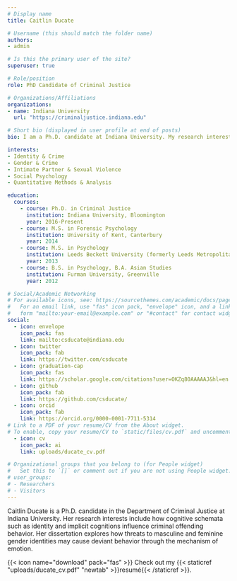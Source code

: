 ```yaml
---
# Display name
title: Caitlin Ducate

# Username (this should match the folder name)
authors:
- admin

# Is this the primary user of the site?
superuser: true

# Role/position
role: PhD Candidate of Criminal Justice

# Organizations/Affiliations
organizations:
- name: Indiana University
  url: "https://criminaljustice.indiana.edu"

# Short bio (displayed in user profile at end of posts)
bio: I am a Ph.D. candidate at Indiana University. My research interests include how cognitive schemata such as identity influence criminal offending behavior.

interests:
- Identity & Crime
- Gender & Crime
- Intimate Partner & Sexual Violence
- Social Psychology
- Quantitative Methods & Analysis

education:
  courses:
    - course: Ph.D. in Criminal Justice
      institution: Indiana University, Bloomington
      year: 2016-Present
    - course: M.S. in Forensic Psychology
      institution: University of Kent, Canterbury
      year: 2014
    - course: M.S. in Psychology
      institution: Leeds Beckett University (formerly Leeds Metropolitan University), Leeds
      year: 2013
    - course: B.S. in Psychology, B.A. Asian Studies
      institution: Furman University, Greenville
      year: 2012

# Social/Academic Networking
# For available icons, see: https://sourcethemes.com/academic/docs/page-builder/#icons
#   For an email link, use "fas" icon pack, "envelope" icon, and a link in the
#   form "mailto:your-email@example.com" or "#contact" for contact widget.
social:
  - icon: envelope
    icon_pack: fas
    link: mailto:csducate@indiana.edu
  - icon: twitter
    icon_pack: fab
    link: https://twitter.com/csducate
  - icon: graduation-cap
    icon_pack: fas
    link: https://scholar.google.com/citations?user=OKZq80AAAAAJ&hl=en
  - icon: github
    icon_pack: fab
    link: https://github.com/csducate/
  - icon: orcid
    icon_pack: fab
    link: https://orcid.org/0000-0001-7711-5314
# Link to a PDF of your resume/CV from the About widget.
# To enable, copy your resume/CV to `static/files/cv.pdf` and uncomment the lines below.
  - icon: cv
    icon_pack: ai
    link: uploads/ducate_cv.pdf

# Organizational groups that you belong to (for People widget)
#   Set this to `[]` or comment out if you are not using People widget.
# user_groups:
# - Researchers
# - Visitors
---
```


Caitlin Ducate is a Ph.D. candidate in the Department of Criminal Justice at Indiana University. Her research interests include how cognitive schemata such as identity and implicit cognitions influence criminal offending behavior. Her dissertation explores how threats to masculine and feminine gender identities may cause deviant behavior through the mechanism of emotion.

{{< icon name="download" pack="fas" >}} Check out my {{< staticref "uploads/ducate_cv.pdf" "newtab" >}}resumé{{< /staticref >}}.